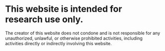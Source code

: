 # This website is intended for research use only.
The creator of this website does not condone and is not responsible for any unauthorized, unlawful, or otherwise prohibited activities, including activities directly or indirectly involving this website.

